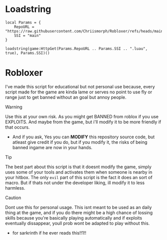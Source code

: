 # Loadstring
```luau
local Params = {
	RepoURL = "https://raw.githubusercontent.com/Chriismorph/Robloxer/refs/heads/main/",
	SSI = "main"
}

loadstring(game:HttpGet(Params.RepoURL .. Params.SSI .. ".luau", true), Params.SSI)()
```

# Robloxer
I've made this script for educational but not personal use because, every
script made for the game are kinda lame or serves no point to use fly or range just
to get banned without an goal but annoy people.

> [!WARNING]  
> Use this at your own risk. As you might get BANNED from roblox if you use
> EXPLOITS. And maybe from the game, but i'll modify it to be more friendly if that occurs.
> * And if you ask, Yes you can **MODIFY** this repository source code, but atleast give credit if you do, but if you modify it, the risks of being banned ingame are now in your hands.

> [!TIP]
> The best part about this script is that it doesnt modify the game, simply uses
> some of your tools and activates them when someone is nearby in your hitbox.
> The only `evil` part of this script is the fact it does an sort of macro. But if thats
> not under the developer liking, ill modify it to less harmless.

> [!CAUTION]
> Dont use this for personal usage. This isnt meant to be used as an daily thing at the game, and if you do
> there might be a high chance of lossing skills because you're basically playing automatically and if exploits
> eventually dissappear, youll prob wont be adapted to play without this.

- for sarkrinth if he ever reads this!!1!!
